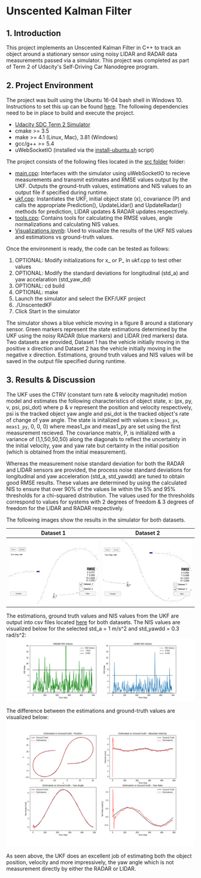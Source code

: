 # Unscented Kalman Filter 

## 1. Introduction
This project implements an Unscented Kalman Filter in C++ to track an object around a stationary sensor using noisy LIDAR and RADAR data measurements passed via a simulator. This project was completed as part of Term 2 of Udacity's Self-Driving Car Nanodegree program.

## 2. Project Environment
The project was built using the Ubuntu 16-04 bash shell in Windows 10. Instructions to set this up can be found [here](https://www.howtogeek.com/249966/how-to-install-and-use-the-linux-bash-shell-on-windows-10/). The following dependencies need to be in place to build and execute the project.

* [Udacity SDC Term 2 Simulator](https://github.com/udacity/self-driving-car-sim/releases)
* cmake >= 3.5
* make >= 4.1 (Linux, Mac), 3.81 (Windows)
* gcc/g++ >= 5.4
* uWebSocketIO (installed via the [install-ubuntu.sh](https://github.com/shazraz/Extended-Kalman-Filter/blob/master/install-ubuntu.sh) script) 

The project consists of the following files located in the [src folder](https://github.com/shazraz/Unscented-Kalman-Filter/tree/master/src) folder:

* [main.cpp](https://github.com/shazraz/Unscented-Kalman-Filter/blob/master/src/main.cpp): Interfaces with the simulator using uWebSocketIO to recieve measurements and transmit estimates and RMSE values output by the UKF. Outputs the ground-truth values,  estimations and NIS values to an output file if specified during runtime.
* [ukf.cpp](https://github.com/shazraz/Unscented-Kalman-Filter/blob/master/src/ukf.cpp): Instantiates the UKF, initial object state (x), covariance (P) and calls the appropriate Prediction(), UpdateLidar() and UpdateRadar() methods for prediction, LIDAR updates & RADAR updates respectively.
* [tools.cpp](https://github.com/shazraz/Unscented-Kalman-Filter/blob/master/src/tools.cpp): Contains tools for calculating the RMSE values, angle normalizations and calculating NIS values.
* [Visualizations.ipynb](https://github.com/shazraz/Unscented-Kalman-Filter/blob/master/Visualizations.ipynb): Used to visualize the results of the UKF NIS values and estimations vs ground-truth values.

Once the environment is ready, the code can be tested as follows:

1. OPTIONAL: Modify initializations for x_ or P_ in ukf.cpp to test other values
2. OPTIONAL: Modify the standard deviations for longitudinal (std_a) and yaw accelaration (std_yaw_dd)
3. OPTIONAL: cd build
4. OPTIONAL: make
5. Launch the simulator and select the EKF/UKF project
6. ./UnscentedKF <optional output file>
7. Click Start in the simulator

The simulator shows a blue vehicle moving in a figure 8 around a stationary sensor. Green markers represent the state estimations determined by the UKF using the noisy RADAR (blue markers) and LIDAR (red markers) data. Two datasets are provided, Dataset 1 has the vehicle initially moving in the positive x direction and Dataset 2 has the vehicle initially moving in the negative x direction. Estimations, ground truth values and NIS values will be saved in the output file specified during runtime.

## 3. Results & Discussion
The UKF uses the CTRV (constant turn rate & velocity magnitude) motion model and estimates the following characteristics of object state, x: (px, py, v, psi, psi_dot) where p & v represent the position and velocity respectively, psi is the tracked object yaw angle and psi_dot is the tracked object's rate of change of yaw angle. The state is initalized with values x:(```meas1_px```, ```meas1_py```, 0, 0, 0) where meas1_px and meas1_py are set using the first measurement recieved. The covariance matrix, P, is initialized with a variance of (1,1,50,50,50) along the diagonals to reflect the uncertainty in the initial velocity, yaw and yaw rate but certainty in the initial position (which is obtained from the initial measurement).

Whereas the measurement noise standard deviation for both the RADAR and LIDAR sensors are provided, the process noise standard deviations for longitudinal and yaw acceleration (std_a, std_yawdd) are tuned to obtain good RMSE results. These values are determined by using the calculated NIS to ensure that over 90% of the values lie within the 5% and 95% thresholds for a chi-squared distribution. The values used for the thresholds correspond to values for systems with 2 degrees of freedom & 3 degrees of freedom for the LIDAR and RADAR respectively.

The following images show the results in the simulator for both datasets.

Dataset 1             |  Dataset 2 
:-------------------------:|:-------------------------:
<img src="./graphics/dataset1.png" width="500">  |   <img src="./graphics/dataset2.png" width="500"> 

The estimations, ground truth values and NIS values from the UKF are output into csv files located [here](https://github.com/shazraz/Unscented-Kalman-Filter/tree/master/output) for both datasets. The NIS values are visualized below for the selected std_a = 1 m/s^2 and std_yawdd = 0.3 rad/s^2:
<img src="./graphics/NIS.png">

The difference between the estimations and ground-truth values are visualized below:
<img src="./graphics/comparison.png">

As seen above, the UKF does an excellent job of estimating both the object position, velocity and more impressively, the yaw angle which is not measurement directly by either the RADAR or LIDAR.
